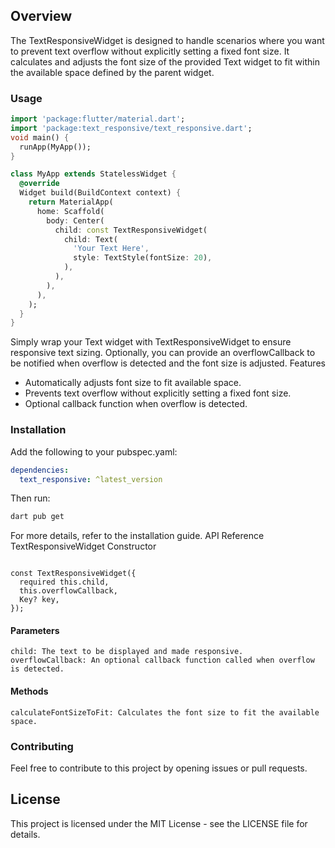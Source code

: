 ## Overview

The TextResponsiveWidget is designed to handle scenarios where you want to prevent text overflow without explicitly setting a fixed font size. It calculates and adjusts the font size of the provided Text widget to fit within the available space defined by the parent widget.
### Usage

```dart
import 'package:flutter/material.dart';
import 'package:text_responsive/text_responsive.dart';
void main() {
  runApp(MyApp());
}

class MyApp extends StatelessWidget {
  @override
  Widget build(BuildContext context) {
    return MaterialApp(
      home: Scaffold(
        body: Center(
          child: const TextResponsiveWidget(
            child: Text(
              'Your Text Here',
              style: TextStyle(fontSize: 20),
            ),
          ),
        ),
      ),
    );
  }
}
```
Simply wrap your Text widget with TextResponsiveWidget to ensure responsive text sizing. Optionally, you can provide an overflowCallback to be notified when overflow is detected and the font size is adjusted.
Features

* Automatically adjusts font size to fit available space.
* Prevents text overflow without explicitly setting a fixed font size.
* Optional callback function when overflow is detected.

### Installation

Add the following to your pubspec.yaml:
```yaml
dependencies:
  text_responsive: ^latest_version
```
Then run:
```bash
dart pub get
```

For more details, refer to the installation guide.
API Reference
TextResponsiveWidget
Constructor

```

const TextResponsiveWidget({
  required this.child,
  this.overflowCallback,
  Key? key,
});
```
#### Parameters
    child: The text to be displayed and made responsive.
    overflowCallback: An optional callback function called when overflow is detected.

#### Methods

    calculateFontSizeToFit: Calculates the font size to fit the available space.

### Contributing

Feel free to contribute to this project by opening issues or pull requests.
## License

This project is licensed under the MIT License - see the LICENSE file for details.